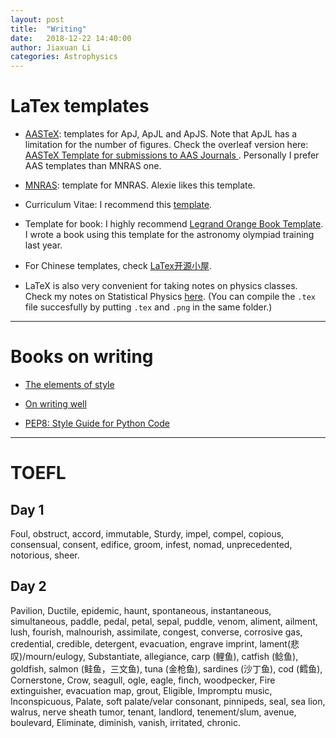 ```yaml
---
layout: post
title:  "Writing"
date:   2018-12-22 14:40:00
author: Jiaxuan Li
categories: Astrophysics
---
```

# LaTex templates

- [AASTeX](https://journals.aas.org/aastex-package-for-manuscript-preparation/): templates for ApJ, ApJL and ApJS. Note that ApJL has a limitation for the number of figures. Check the overleaf version here: [AASTeX Template for submissions to AAS Journals ](https://www.overleaf.com/latex/templates/aastex-template-for-submissions-to-the-astrophysical-journal/bpkjwktvsqwp). Personally I prefer AAS templates than MNRAS one.

- [MNRAS](https://www.overleaf.com/latex/templates/monthly-notices-of-the-royal-astronomical-society-mnras-latex-template-and-guide-for-authors/kqnjzrwjwjth): template for MNRAS. Alexie likes this template.

- Curriculum Vitae: I recommend this [template](https://www.overleaf.com/latex/templates/cv-for-freshers/jkpwvnrdrxpm).

- Template for book: I highly recommend [Legrand Orange Book Template](https://www.overleaf.com/latex/templates/the-legrand-orange-book-template-english/jtctyfmnpppc). I wrote a book using this template for the astronomy olympiad training last year.

- For Chinese templates, check [LaTex开源小屋](http://www.latexstudio.net). 

- LaTeX is also very convenient for taking notes on physics classes. Check my notes on Statistical Physics [here](astrojacobli.github.io/Docs/LaTeX/NotesTemplate.zip). (You can compile the `.tex` file succesfully by putting `.tex` and `.png` in the same folder.)

---

# Books on writing

- [The elements of style](https://en.m.wikipedia.org/wiki/The_Elements_of_Style)

- [On writing well](https://www.amazon.com/Writing-Well-Classic-Guide-Nonfiction/dp/0060891548)

- [PEP8: Style Guide for Python Code](https://www.python.org/dev/peps/pep-0008/)

---

# TOEFL

## Day 1
Foul, obstruct, accord, immutable, Sturdy, impel, compel, copious, consensual, consent, edifice, groom, infest, nomad, unprecedented, notorious, sheer.

## Day 2
Pavilion, Ductile, epidemic, haunt, spontaneous, instantaneous, simultaneous, paddle, pedal, petal, sepal, puddle, venom, aliment, ailment, lush, fourish, malnourish, assimilate, congest, converse, corrosive gas, credential, credible, detergent, evacuation, engrave imprint, lament(悲叹)/mourn/eulogy, Substantiate, allegiance, carp (鲤鱼), catfish (鲶鱼), goldfish, salmon (鲑鱼，三文鱼), tuna (金枪鱼), sardines (沙丁鱼), cod (鳕鱼), Cornerstone, Crow, seagull, ogle, eagle, finch, woodpecker, Fire extinguisher, evacuation map, grout, Eligible, Impromptu music, Inconspicuous, Palate, soft palate/velar consonant, pinnipeds, seal, sea lion, walrus, nerve sheath tumor, tenant, landlord, tenement/slum, avenue, boulevard, Eliminate, diminish, vanish, irritated, chronic.




<a href="https://stackoverflow.com/questions/49321138/galsim-galaxy-simulation-with-local-wcs-psf">


